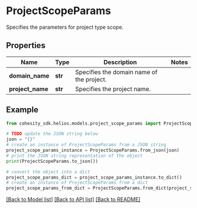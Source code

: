 # ProjectScopeParams

Specifies the parameters for project type scope.

## Properties

Name | Type | Description | Notes
------------ | ------------- | ------------- | -------------
**domain_name** | **str** | Specifies the domain name of the project. | 
**project_name** | **str** | Specifies the project name. | 

## Example

```python
from cohesity_sdk.helios.models.project_scope_params import ProjectScopeParams

# TODO update the JSON string below
json = "{}"
# create an instance of ProjectScopeParams from a JSON string
project_scope_params_instance = ProjectScopeParams.from_json(json)
# print the JSON string representation of the object
print(ProjectScopeParams.to_json())

# convert the object into a dict
project_scope_params_dict = project_scope_params_instance.to_dict()
# create an instance of ProjectScopeParams from a dict
project_scope_params_from_dict = ProjectScopeParams.from_dict(project_scope_params_dict)
```
[[Back to Model list]](../README.md#documentation-for-models) [[Back to API list]](../README.md#documentation-for-api-endpoints) [[Back to README]](../README.md)


